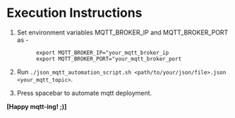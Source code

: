 # Execution Instructions
1. Set environment variables MQTT_BROKER_IP and MQTT_BROKER_PORT as -

             export MQTT_BROKER_IP="your_mqtt_broker_ip 
             export MQTT_BROKER_PORT="your_mqtt_broker_port

2. Run `./json_mqtt_automation_script.sh <path/to/your/json/file>.json <your_mqtt_topic>`.
3. Press spacebar to automate mqtt deployment.

**[Happy mqtt-ing! ;)]**
